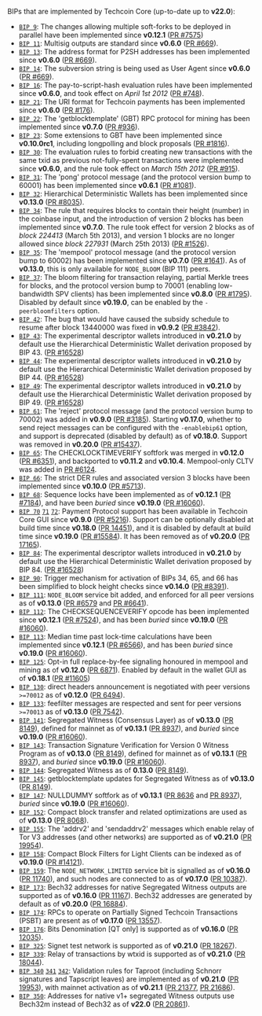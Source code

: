 BIPs that are implemented by Techcoin Core (up-to-date up to **v22.0**):

* [`BIP 9`](https://github.com/techcoin/bips/blob/master/bip-0009.mediawiki): The changes allowing multiple soft-forks to be deployed in parallel have been implemented since **v0.12.1**  ([PR #7575](https://github.com/techcoin/techcoin/pull/7575))
* [`BIP 11`](https://github.com/techcoin/bips/blob/master/bip-0011.mediawiki): Multisig outputs are standard since **v0.6.0** ([PR #669](https://github.com/techcoin/techcoin/pull/669)).
* [`BIP 13`](https://github.com/techcoin/bips/blob/master/bip-0013.mediawiki): The address format for P2SH addresses has been implemented since **v0.6.0** ([PR #669](https://github.com/techcoin/techcoin/pull/669)).
* [`BIP 14`](https://github.com/techcoin/bips/blob/master/bip-0014.mediawiki): The subversion string is being used as User Agent since **v0.6.0** ([PR #669](https://github.com/techcoin/techcoin/pull/669)).
* [`BIP 16`](https://github.com/techcoin/bips/blob/master/bip-0016.mediawiki): The pay-to-script-hash evaluation rules have been implemented since **v0.6.0**, and took effect on *April 1st 2012* ([PR #748](https://github.com/techcoin/techcoin/pull/748)).
* [`BIP 21`](https://github.com/techcoin/bips/blob/master/bip-0021.mediawiki): The URI format for Techcoin payments has been implemented since **v0.6.0** ([PR #176](https://github.com/techcoin/techcoin/pull/176)).
* [`BIP 22`](https://github.com/techcoin/bips/blob/master/bip-0022.mediawiki): The 'getblocktemplate' (GBT) RPC protocol for mining has been implemented since **v0.7.0** ([PR #936](https://github.com/techcoin/techcoin/pull/936)).
* [`BIP 23`](https://github.com/techcoin/bips/blob/master/bip-0023.mediawiki): Some extensions to GBT have been implemented since **v0.10.0rc1**, including longpolling and block proposals ([PR #1816](https://github.com/techcoin/techcoin/pull/1816)).
* [`BIP 30`](https://github.com/techcoin/bips/blob/master/bip-0030.mediawiki): The evaluation rules to forbid creating new transactions with the same txid as previous not-fully-spent transactions were implemented since **v0.6.0**, and the rule took effect on *March 15th 2012* ([PR #915](https://github.com/techcoin/techcoin/pull/915)).
* [`BIP 31`](https://github.com/techcoin/bips/blob/master/bip-0031.mediawiki): The 'pong' protocol message (and the protocol version bump to 60001) has been implemented since **v0.6.1** ([PR #1081](https://github.com/techcoin/techcoin/pull/1081)).
* [`BIP 32`](https://github.com/techcoin/bips/blob/master/bip-0032.mediawiki): Hierarchical Deterministic Wallets has been implemented since **v0.13.0** ([PR #8035](https://github.com/techcoin/techcoin/pull/8035)).
* [`BIP 34`](https://github.com/techcoin/bips/blob/master/bip-0034.mediawiki): The rule that requires blocks to contain their height (number) in the coinbase input, and the introduction of version 2 blocks has been implemented since **v0.7.0**. The rule took effect for version 2 blocks as of *block 224413* (March 5th 2013), and version 1 blocks are no longer allowed since *block 227931* (March 25th 2013) ([PR #1526](https://github.com/techcoin/techcoin/pull/1526)).
* [`BIP 35`](https://github.com/techcoin/bips/blob/master/bip-0035.mediawiki): The 'mempool' protocol message (and the protocol version bump to 60002) has been implemented since **v0.7.0** ([PR #1641](https://github.com/techcoin/techcoin/pull/1641)). As of **v0.13.0**, this is only available for `NODE_BLOOM` (BIP 111) peers.
* [`BIP 37`](https://github.com/techcoin/bips/blob/master/bip-0037.mediawiki): The bloom filtering for transaction relaying, partial Merkle trees for blocks, and the protocol version bump to 70001 (enabling low-bandwidth SPV clients) has been implemented since **v0.8.0** ([PR #1795](https://github.com/techcoin/techcoin/pull/1795)). Disabled by default since **v0.19.0**, can be enabled by the `-peerbloomfilters` option.
* [`BIP 42`](https://github.com/techcoin/bips/blob/master/bip-0042.mediawiki): The bug that would have caused the subsidy schedule to resume after block 13440000 was fixed in **v0.9.2** ([PR #3842](https://github.com/techcoin/techcoin/pull/3842)).
* [`BIP 43`](https://github.com/techcoin/bips/blob/master/bip-0043.mediawiki): The experimental descriptor wallets introduced in **v0.21.0** by default use the Hierarchical Deterministic Wallet derivation proposed by BIP 43. ([PR #16528](https://github.com/techcoin/techcoin/pull/16528))
* [`BIP 44`](https://github.com/techcoin/bips/blob/master/bip-0044.mediawiki): The experimental descriptor wallets introduced in **v0.21.0** by default use the Hierarchical Deterministic Wallet derivation proposed by BIP 44. ([PR #16528](https://github.com/techcoin/techcoin/pull/16528))
* [`BIP 49`](https://github.com/techcoin/bips/blob/master/bip-0049.mediawiki): The experimental descriptor wallets introduced in **v0.21.0** by default use the Hierarchical Deterministic Wallet derivation proposed by BIP 49. ([PR #16528](https://github.com/techcoin/techcoin/pull/16528))
* [`BIP 61`](https://github.com/techcoin/bips/blob/master/bip-0061.mediawiki): The 'reject' protocol message (and the protocol version bump to 70002) was added in **v0.9.0** ([PR #3185](https://github.com/techcoin/techcoin/pull/3185)). Starting **v0.17.0**, whether to send reject messages can be configured with the `-enablebip61` option, and support is deprecated (disabled by default) as of **v0.18.0**. Support was removed in **v0.20.0** ([PR #15437](https://github.com/techcoin/techcoin/pull/15437)).
* [`BIP 65`](https://github.com/techcoin/bips/blob/master/bip-0065.mediawiki): The CHECKLOCKTIMEVERIFY softfork was merged in **v0.12.0** ([PR #6351](https://github.com/techcoin/techcoin/pull/6351)), and backported to **v0.11.2** and **v0.10.4**. Mempool-only CLTV was added in [PR #6124](https://github.com/techcoin/techcoin/pull/6124).
* [`BIP 66`](https://github.com/techcoin/bips/blob/master/bip-0066.mediawiki): The strict DER rules and associated version 3 blocks have been implemented since **v0.10.0** ([PR #5713](https://github.com/techcoin/techcoin/pull/5713)).
* [`BIP 68`](https://github.com/techcoin/bips/blob/master/bip-0068.mediawiki): Sequence locks have been implemented as of **v0.12.1**  ([PR #7184](https://github.com/techcoin/techcoin/pull/7184)), and have been *buried* since **v0.19.0** ([PR #16060](https://github.com/techcoin/techcoin/pull/16060)).
* [`BIP 70`](https://github.com/techcoin/bips/blob/master/bip-0070.mediawiki) [`71`](https://github.com/techcoin/bips/blob/master/bip-0071.mediawiki) [`72`](https://github.com/techcoin/bips/blob/master/bip-0072.mediawiki):
  Payment Protocol support has been available in Techcoin Core GUI since **v0.9.0** ([PR #5216](https://github.com/techcoin/techcoin/pull/5216)).
  Support can be optionally disabled at build time since **v0.18.0** ([PR 14451](https://github.com/techcoin/techcoin/pull/14451)),
  and it is disabled by default at build time since **v0.19.0** ([PR #15584](https://github.com/techcoin/techcoin/pull/15584)).
  It has been removed as of **v0.20.0** ([PR 17165](https://github.com/techcoin/techcoin/pull/17165)).
* [`BIP 84`](https://github.com/techcoin/bips/blob/master/bip-0084.mediawiki): The experimental descriptor wallets introduced in **v0.21.0** by default use the Hierarchical Deterministic Wallet derivation proposed by BIP 84. ([PR #16528](https://github.com/techcoin/techcoin/pull/16528))
* [`BIP 90`](https://github.com/techcoin/bips/blob/master/bip-0090.mediawiki): Trigger mechanism for activation of BIPs 34, 65, and 66 has been simplified to block height checks since **v0.14.0** ([PR #8391](https://github.com/techcoin/techcoin/pull/8391)).
* [`BIP 111`](https://github.com/techcoin/bips/blob/master/bip-0111.mediawiki): `NODE_BLOOM` service bit added, and enforced for all peer versions as of **v0.13.0** ([PR #6579](https://github.com/techcoin/techcoin/pull/6579) and [PR #6641](https://github.com/techcoin/techcoin/pull/6641)).
* [`BIP 112`](https://github.com/techcoin/bips/blob/master/bip-0112.mediawiki): The CHECKSEQUENCEVERIFY opcode has been implemented since **v0.12.1** ([PR #7524](https://github.com/techcoin/techcoin/pull/7524)), and has been *buried* since **v0.19.0** ([PR #16060](https://github.com/techcoin/techcoin/pull/16060)).
* [`BIP 113`](https://github.com/techcoin/bips/blob/master/bip-0113.mediawiki): Median time past lock-time calculations have been implemented since **v0.12.1** ([PR #6566](https://github.com/techcoin/techcoin/pull/6566)), and has been *buried* since **v0.19.0** ([PR #16060](https://github.com/techcoin/techcoin/pull/16060)).
* [`BIP 125`](https://github.com/techcoin/bips/blob/master/bip-0125.mediawiki): Opt-in full replace-by-fee signaling honoured in mempool and mining as of **v0.12.0** ([PR 6871](https://github.com/techcoin/techcoin/pull/6871)). Enabled by default in the wallet GUI as of **v0.18.1** ([PR #11605](https://github.com/techcoin/techcoin/pull/11605))
* [`BIP 130`](https://github.com/techcoin/bips/blob/master/bip-0130.mediawiki): direct headers announcement is negotiated with peer versions `>=70012` as of **v0.12.0** ([PR 6494](https://github.com/techcoin/techcoin/pull/6494)).
* [`BIP 133`](https://github.com/techcoin/bips/blob/master/bip-0133.mediawiki): feefilter messages are respected and sent for peer versions `>=70013` as of **v0.13.0** ([PR 7542](https://github.com/techcoin/techcoin/pull/7542)).
* [`BIP 141`](https://github.com/techcoin/bips/blob/master/bip-0141.mediawiki): Segregated Witness (Consensus Layer) as of **v0.13.0** ([PR 8149](https://github.com/techcoin/techcoin/pull/8149)), defined for mainnet as of **v0.13.1** ([PR 8937](https://github.com/techcoin/techcoin/pull/8937)), and *buried* since **v0.19.0** ([PR #16060](https://github.com/techcoin/techcoin/pull/16060)).
* [`BIP 143`](https://github.com/techcoin/bips/blob/master/bip-0143.mediawiki): Transaction Signature Verification for Version 0 Witness Program as of **v0.13.0** ([PR 8149](https://github.com/techcoin/techcoin/pull/8149)), defined for mainnet as of **v0.13.1** ([PR 8937](https://github.com/techcoin/techcoin/pull/8937)), and *buried* since **v0.19.0** ([PR #16060](https://github.com/techcoin/techcoin/pull/16060)).
* [`BIP 144`](https://github.com/techcoin/bips/blob/master/bip-0144.mediawiki): Segregated Witness as of **0.13.0** ([PR 8149](https://github.com/techcoin/techcoin/pull/8149)).
* [`BIP 145`](https://github.com/techcoin/bips/blob/master/bip-0145.mediawiki): getblocktemplate updates for Segregated Witness as of **v0.13.0** ([PR 8149](https://github.com/techcoin/techcoin/pull/8149)).
* [`BIP 147`](https://github.com/techcoin/bips/blob/master/bip-0147.mediawiki): NULLDUMMY softfork as of **v0.13.1** ([PR 8636](https://github.com/techcoin/techcoin/pull/8636) and [PR 8937](https://github.com/techcoin/techcoin/pull/8937)), *buried* since **v0.19.0** ([PR #16060](https://github.com/techcoin/techcoin/pull/16060)).
* [`BIP 152`](https://github.com/techcoin/bips/blob/master/bip-0152.mediawiki): Compact block transfer and related optimizations are used as of **v0.13.0** ([PR 8068](https://github.com/techcoin/techcoin/pull/8068)).
* [`BIP 155`](https://github.com/techcoin/bips/blob/master/bip-0155.mediawiki): The 'addrv2' and 'sendaddrv2' messages which enable relay of Tor V3 addresses (and other networks) are supported as of **v0.21.0** ([PR 19954](https://github.com/techcoin/techcoin/pull/19954)).
* [`BIP 158`](https://github.com/techcoin/bips/blob/master/bip-0158.mediawiki): Compact Block Filters for Light Clients can be indexed as of **v0.19.0** ([PR #14121](https://github.com/techcoin/techcoin/pull/14121)).
* [`BIP 159`](https://github.com/techcoin/bips/blob/master/bip-0159.mediawiki): The `NODE_NETWORK_LIMITED` service bit is signalled as of **v0.16.0** ([PR 11740](https://github.com/techcoin/techcoin/pull/11740)), and such nodes are connected to as of **v0.17.0** ([PR 10387](https://github.com/techcoin/techcoin/pull/10387)).
* [`BIP 173`](https://github.com/techcoin/bips/blob/master/bip-0173.mediawiki): Bech32 addresses for native Segregated Witness outputs are supported as of **v0.16.0** ([PR 11167](https://github.com/techcoin/techcoin/pull/11167)). Bech32 addresses are generated by default as of **v0.20.0** ([PR 16884](https://github.com/techcoin/techcoin/pull/16884)).
* [`BIP 174`](https://github.com/techcoin/bips/blob/master/bip-0174.mediawiki): RPCs to operate on Partially Signed Techcoin Transactions (PSBT) are present as of **v0.17.0** ([PR 13557](https://github.com/techcoin/techcoin/pull/13557)).
* [`BIP 176`](https://github.com/techcoin/bips/blob/master/bip-0176.mediawiki): Bits Denomination [QT only] is supported as of **v0.16.0** ([PR 12035](https://github.com/techcoin/techcoin/pull/12035)).
* [`BIP 325`](https://github.com/techcoin/bips/blob/master/bip-0325.mediawiki): Signet test network is supported as of **v0.21.0** ([PR 18267](https://github.com/techcoin/techcoin/pull/18267)).
* [`BIP 339`](https://github.com/techcoin/bips/blob/master/bip-0339.mediawiki): Relay of transactions by wtxid is supported as of **v0.21.0** ([PR 18044](https://github.com/techcoin/techcoin/pull/18044)).
* [`BIP 340`](https://github.com/techcoin/bips/blob/master/bip-0340.mediawiki)
  [`341`](https://github.com/techcoin/bips/blob/master/bip-0341.mediawiki)
  [`342`](https://github.com/techcoin/bips/blob/master/bip-0342.mediawiki):
  Validation rules for Taproot (including Schnorr signatures and Tapscript
  leaves) are implemented as of **v0.21.0** ([PR 19953](https://github.com/techcoin/techcoin/pull/19953)),
  with mainnet activation as of **v0.21.1** ([PR 21377](https://github.com/techcoin/techcoin/pull/21377),
  [PR 21686](https://github.com/techcoin/techcoin/pull/21686)).
* [`BIP 350`](https://github.com/techcoin/bips/blob/master/bip-0350.mediawiki): Addresses for native v1+ segregated Witness outputs use Bech32m instead of Bech32 as of **v22.0** ([PR 20861](https://github.com/techcoin/techcoin/pull/20861)).
